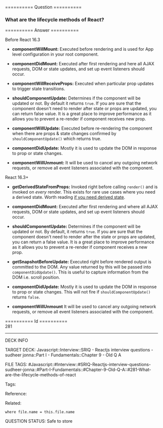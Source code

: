 ========== Question ==========  

### What are the lifecycle methods of React?  

========== Answer ==========  

Before React 16.3

-   **componentWillMount:** Executed before rendering and is used for App level configuration in your root component.

-   **componentDidMount:** Executed after first rendering and here all AJAX requests, DOM or state updates, and set up event listeners should occur.

-   **componentWillReceiveProps:** Executed when particular prop updates to trigger state transitions.

-   **shouldComponentUpdate:** Determines if the component will be updated or not. By default it returns `true`. If you are sure that the component doesn't need to render after state or props are updated, you can return false value. It is a great place to improve performance as it allows you to prevent a re-render if component receives new prop.

-   **componentWillUpdate:** Executed before re-rendering the component when there are props & state changes confirmed by `shouldComponentUpdate()` which returns true.

-   **componentDidUpdate:** Mostly it is used to update the DOM in response to prop or state changes.

-   **componentWillUnmount:** It will be used to cancel any outgoing network requests, or remove all event listeners associated with the component.

React 16.3+

-   **getDerivedStateFromProps:** Invoked right before calling `render()` and is invoked on _every_ render. This exists for rare use cases where you need a derived state. Worth reading [if you need derived state](https://reactjs.org/blog/2018/06/07/you-probably-dont-need-derived-state.html).

-   **componentDidMount:** Executed after first rendering and where all AJAX requests, DOM or state updates, and set up event listeners should occur.

-   **shouldComponentUpdate:** Determines if the component will be updated or not. By default, it returns `true`. If you are sure that the component doesn't need to render after the state or props are updated, you can return a false value. It is a great place to improve performance as it allows you to prevent a re-render if component receives a new prop.

-   **getSnapshotBeforeUpdate:** Executed right before rendered output is committed to the DOM. Any value returned by this will be passed into `componentDidUpdate()`. This is useful to capture information from the DOM i.e. scroll position.

-   **componentDidUpdate:** Mostly it is used to update the DOM in response to prop or state changes. This will not fire if `shouldComponentUpdate()` returns `false`.

-   **componentWillUnmount** It will be used to cancel any outgoing network requests, or remove all event listeners associated with the component.

========== Id ==========  
281

---

DECK INFO

TARGET DECK: Javascript::Interview::SRIQ - Reactjs interview questions - sudheer jonna::Part I - Fundamentals::Chapter 9 - Old Q A

FILE TAGS: #Javascript::#Interview::#SRIQ-Reactjs-interview-questions-sudheer-jonna::#Part-I-Fundamentals::#Chapter-9-Old-Q-A::#281-What-are-the-lifecycle-methods-of-react

Tags:

Reference:

Related:

```dataview
where file.name = this.file.name
```
QUESTION STATUS: Safe to store

